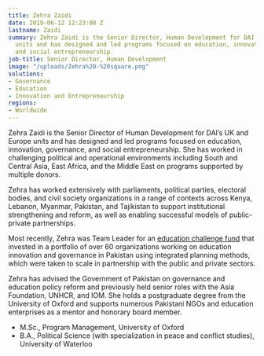 ```yaml
---
title: Zehra Zaidi
date: 2019-06-12 12:23:00 Z
lastname: Zaidi
summary: Zehra Zaidi is the Senior Director, Human Development for DAI’s UK and Europe
  units and has designed and led programs focused on education, innovation, governance,
  and social entrepreneurship.
job-title: Senior Director, Human Development
image: "/uploads/Zehra%20-%20square.png"
solutions:
- Governance
- Education
- Innovation and Entrepreneurship
regions:
- Worldwide
---
```


Zehra Zaidi is the Senior Director of Human Development for DAI’s UK and Europe units and has designed and led programs focused on education, innovation, governance, and social entrepreneurship. She has worked in challenging political and operational environments including South and Central Asia, East Africa, and the Middle East on programs supported by multiple donors. 

Zehra has worked extensively with parliaments, political parties, electoral bodies, and civil society organizations in a range of contexts across Kenya, Lebanon, Myanmar, Pakistan, and Tajikistan to support institutional strengthening and reform, as well as enabling successful models of public-private partnerships.

Most recently, Zehra was Team Leader for an [education challenge fund](https://www.dai.com/our-work/projects/pakistan-education-voice-and-accountability-fund) that invested in a portfolio of over 60 organizations working on education innovation and governance in Pakistan using integrated planning methods, which were taken to scale in partnership with the public and private sectors. 

Zehra has advised the Government of Pakistan on governance and education policy reform and previously held senior roles with the Asia Foundation, UNHCR, and IOM. She holds a postgraduate degree from the University of Oxford and supports numerous Pakistani NGOs and education enterprises as a mentor and honorary board member.

* M.Sc., Program Management, University of Oxford
* B.A., Political Science (with specialization in peace and conflict studies), University of Waterloo